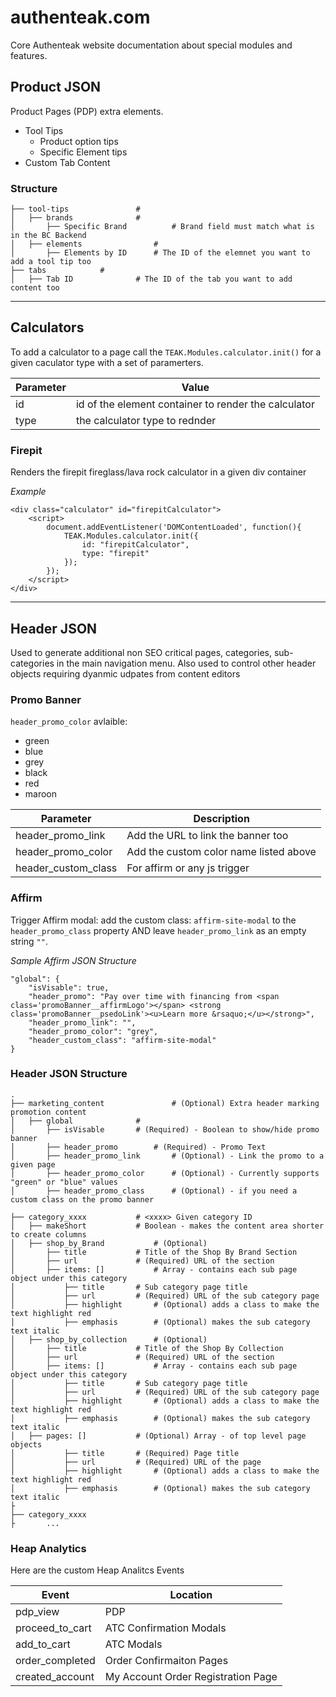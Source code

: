 # authenteak.com
Core Authenteak website documentation about special modules and features.


## Product JSON
Product Pages (PDP) extra elements.
* Tool Tips
  * Product option tips
  * Specific Element tips
* Custom Tab Content

### Structure
```
├── tool-tips           	# 
│   ├── brands				# 
│   	├── Specific Brand  		# Brand field must match what is in the BC Backend
│   ├── elements				# 
│   	├── Elements by ID 		# The ID of the elemnet you want to add a tool tip too
├── tabs           	# 
│   ├── Tab ID				# The ID of the tab you want to add content too

```

---

## Calculators
To add a calculator to a page call the `TEAK.Modules.calculator.init()` for a given caculator type with a set of paramerters.

| Parameter | Value                                                |
|-----------|------------------------------------------------------|
| id        | id of the element container to render the calculator |
| type      | the calculator type to rednder                       |

### Firepit
Renders the firepit fireglass/lava rock calculator in a given div container

*Example*
```
<div class="calculator" id="firepitCalculator">
    <script>
        document.addEventListener('DOMContentLoaded', function(){
            TEAK.Modules.calculator.init({
                id: "firepitCalculator",
                type: "firepit"
            });
        });
    </script>
</div>
```

---

## Header JSON
Used to generate additional non SEO critical pages, categories, sub-categories in the main navigation menu. Also used to control other header objects requiring dyanmic udpates from content editors


### Promo Banner
`header_promo_color` avlaible:
- green
- blue
- grey
- black
- red
- maroon

| Parameter               | Description                                          |
|-------------------------|------------------------------------------------------|
| header_promo_link       | Add the URL to link the banner too                   |
| header_promo_color      | Add the custom color name listed above               |
| header_custom_class     | For affirm or any js trigger                         |


### Affirm
Trigger Affirm modal: add the custom class: `affirm-site-modal` to the `header_promo_class` property AND leave `header_promo_link` as an empty string `""`.

*Sample Affirm JSON Structure*

```
"global": {
    "isVisable": true,
    "header_promo": "Pay over time with financing from <span class='promoBanner__affirmLogo'></span> <strong class='promoBanner__psedoLink'><u>Learn more &rsaquo;</u></strong>",
    "header_promo_link": "",
    "header_promo_color": "grey",
    "header_custom_class": "affirm-site-modal"
}
```

### Header JSON Structure
```
.
├── marketing_content           	# (Optional) Extra header marking promotion content
│   ├── global				# 
│   	├── isVisable 		# (Required) - Boolean to show/hide promo banner
│   	├── header_promo 		# (Required) - Promo Text
│   	├── header_promo_link 		# (Optional) - Link the promo to a given page
│   	├── header_promo_color 		# (Optional) - Currently supports "green" or "blue" values
│   	├── header_promo_class 		# (Optional) - if you need a custom class on the promo banner

├── category_xxxx			# <xxxx> Given category ID
│   ├── makeShort			# Boolean - makes the content area shorter to create columns
│   ├── shop_by_Brand			# (Optional)
│   	├── title 			# Title of the Shop By Brand Section
│   	├── url 			# (Required) URL of the section
│   	├── items: [] 			# Array - contains each sub page object under this category
│   		├── title 		# Sub category page title
│   		├── url 		# (Required) URL of the sub category page
│   		├── highlight 		# (Optional) adds a class to make the text highlight red
│   		├── emphasis 		# (Optional) makes the sub category text italic
│   ├── shop_by_collection 		# (Optional) 
│   	├── title 			# Title of the Shop By Collection
│   	├── url 			# (Required) URL of the section
│   	├── items: [] 			# Array - contains each sub page object under this category
│   		├── title 		# Sub category page title
│   		├── url 		# (Required) URL of the sub category page
│   		├── highlight 		# (Optional) adds a class to make the text highlight red
│   		├── emphasis 		# (Optional) makes the sub category text italic
│   ├── pages: [] 			# (Optional) Array - of top level page objects
│   		├── title 		# (Required) Page title
│   		├── url 		# (Required) URL of the page
│   		├── highlight 		# (Optional) adds a class to make the text highlight red
│   		├── emphasis 		# (Optional) makes the sub category text italic
├
├── category_xxxx
├		...
```

### Heap Analytics

Here are the custom Heap Analitcs Events

| Event                   | Location                                             |
|-------------------------|------------------------------------------------------|
| pdp_view                | PDP                                                  |
| proceed_to_cart         | ATC Confirmation Modals                              |
| add_to_cart             | ATC Modals                                           |
| order_completed         | Order Confirmaiton Pages                             |
| created_account         | My Account Order Registration Page                   |
